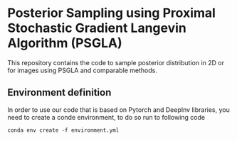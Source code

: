# Posterior Sampling using Proximal Stochastic Gradient Langevin Algorithm (PSGLA)

This repository contains the code to sample posterior distribution in 2D or for images using PSGLA and comparable methods.



## Environment definition

In order to use our code that is based on Pytorch and DeepInv libraries, you need to create a conde environment, to do so run to following code

```
conda env create -f environment.yml
```



